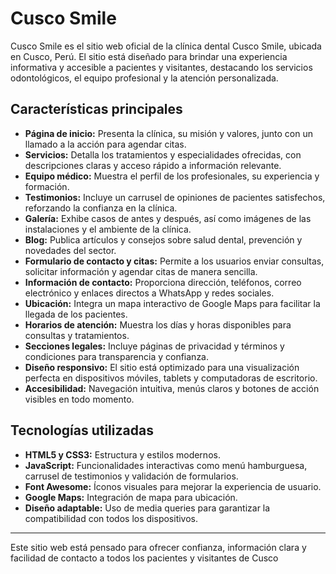 # Cusco Smile

Cusco Smile es el sitio web oficial de la clínica dental Cusco Smile, ubicada en Cusco, Perú. El sitio está diseñado para brindar una experiencia informativa y accesible a pacientes y visitantes, destacando los servicios odontológicos, el equipo profesional y la atención personalizada.

## Características principales

- **Página de inicio:** Presenta la clínica, su misión y valores, junto con un llamado a la acción para agendar citas.
- **Servicios:** Detalla los tratamientos y especialidades ofrecidas, con descripciones claras y acceso rápido a información relevante.
- **Equipo médico:** Muestra el perfil de los profesionales, su experiencia y formación.
- **Testimonios:** Incluye un carrusel de opiniones de pacientes satisfechos, reforzando la confianza en la clínica.
- **Galería:** Exhibe casos de antes y después, así como imágenes de las instalaciones y el ambiente de la clínica.
- **Blog:** Publica artículos y consejos sobre salud dental, prevención y novedades del sector.
- **Formulario de contacto y citas:** Permite a los usuarios enviar consultas, solicitar información y agendar citas de manera sencilla.
- **Información de contacto:** Proporciona dirección, teléfonos, correo electrónico y enlaces directos a WhatsApp y redes sociales.
- **Ubicación:** Integra un mapa interactivo de Google Maps para facilitar la llegada de los pacientes.
- **Horarios de atención:** Muestra los días y horas disponibles para consultas y tratamientos.
- **Secciones legales:** Incluye páginas de privacidad y términos y condiciones para transparencia y confianza.
- **Diseño responsivo:** El sitio está optimizado para una visualización perfecta en dispositivos móviles, tablets y computadoras de escritorio.
- **Accesibilidad:** Navegación intuitiva, menús claros y botones de acción visibles en todo momento.

## Tecnologías utilizadas

- **HTML5 y CSS3:** Estructura y estilos modernos.
- **JavaScript:** Funcionalidades interactivas como menú hamburguesa, carrusel de testimonios y validación de formularios.
- **Font Awesome:** Íconos visuales para mejorar la experiencia de usuario.
- **Google Maps:** Integración de mapa para ubicación.
- **Diseño adaptable:** Uso de media queries para garantizar la compatibilidad con todos los dispositivos.

---

Este sitio web está pensado para ofrecer confianza, información clara y facilidad de contacto a todos los pacientes y visitantes de Cusco